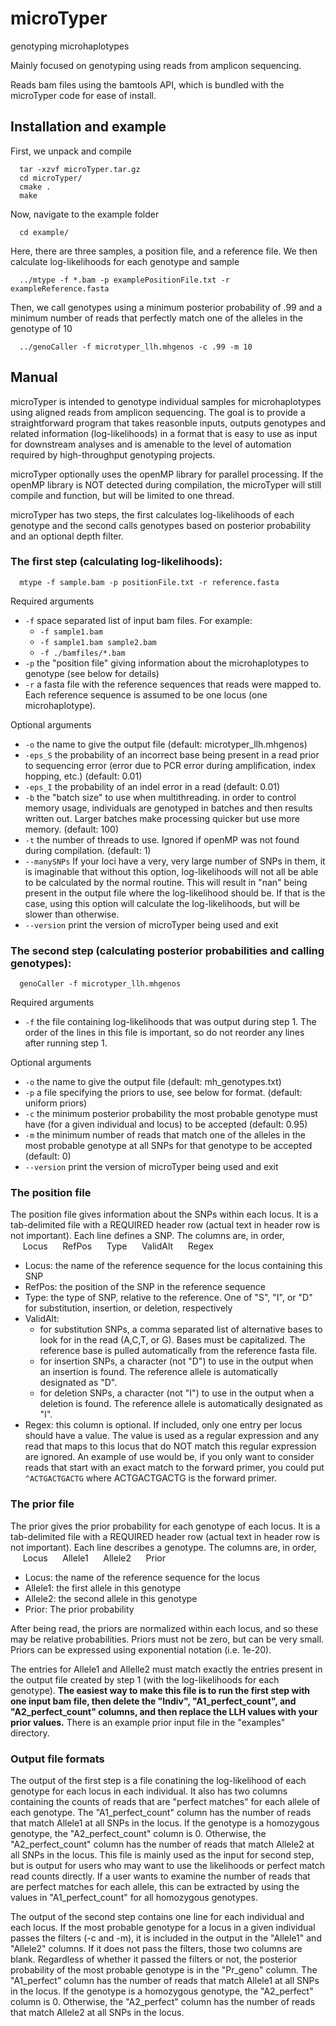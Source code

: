 # microTyper
genotyping microhaplotypes

Mainly focused on genotyping using reads from amplicon sequencing.  
  
Reads bam files using the bamtools API, which is bundled with the  
microTyper code for ease of install.
  
  
## Installation and example

First, we unpack and compile  
```
  tar -xzvf microTyper.tar.gz
  cd microTyper/
  cmake .
  make
```
  
Now, navigate to the example folder  
```
  cd example/  
```
  
Here, there are three samples, a position file, and a reference file.
We then calculate log-likelihoods for each genotype and sample  
```
  ../mtype -f *.bam -p examplePositionFile.txt -r exampleReference.fasta  
```
  
Then, we call genotypes using a minimum posterior probability of .99 and a 
minimum number of reads that perfectly match one of the alleles in the genotype of 10  
```
  ../genoCaller -f microtyper_llh.mhgenos -c .99 -m 10
```
  
## Manual

microTyper is intended to genotype individual samples for microhaplotypes using 
aligned reads from amplicon sequencing. The goal is to provide a straightforward 
program that takes reasonble inputs, outputs genotypes and related information 
(log-likelihoods) in a format that is easy 
to use as input for downstream analyses and is amenable to the level of automation 
required by high-throughput genotyping projects. 

microTyper optionally uses the openMP library for parallel processing. If the 
openMP library is NOT detected during compilation, the microTyper will still 
compile and function, but will be limited to one thread.

microTyper has two steps, the first calculates log-likelihoods of each genotype and 
the second calls genotypes based on posterior probability and an optional depth filter.

### The first step (calculating log-likelihoods):

```
  mtype -f sample.bam -p positionFile.txt -r reference.fasta  
```
Required arguments  
- `-f` space separated list of input bam files. For example:
  - `-f sample1.bam`
  - `-f sample1.bam sample2.bam`
  - `-f ./bamfiles/*.bam`
- `-p` the "position file" giving information about the microhaplotypes to genotype (see 
  below for details)
- `-r` a fasta file with the reference sequences that reads were mapped to. Each reference 
  sequence is assumed to be one locus (one microhaplotype).

Optional arguments
- `-o` the name to give the output file (default: microtyper_llh.mhgenos)
- `-eps_S` the probability of an incorrect base being present in a read prior to sequencing 
  error (error due to PCR error during amplification, index hopping, etc.) (default: 0.01)
- `-eps_I` the probability of an indel error in a read (default: 0.01)
- `-b` the "batch size" to use when multithreading. in order to control memory usage, 
  individuals are genotyped in batches and then results written out. Larger batches make
  processing quicker but use more memory. (default: 100)
- `-t` the number of threads to use. Ignored if openMP was not found during compilation. (default: 1)
- `--manySNPs` If your loci have a very, very large number of SNPs in them, it is imaginable that without this option,
  log-likelihoods will not all be able to be calculated by the normal routine. This will result in "nan" being 
  present in the output file where the log-likelihood should be. If that is the case, using this option will
  calculate the log-likelihoods, but will be slower than otherwise. 
- `--version` print the version of microTyper being used and exit 

### The second step (calculating posterior probabilities and calling genotypes):  

```
  genoCaller -f microtyper_llh.mhgenos
```

Required arguments
- `-f` the file containing log-likelihoods that was output during step 1. The order of the lines
  in this file is important, so do not reorder any lines after running step 1.

Optional arguments
- `-o` the name to give the output file (default: mh_genotypes.txt) 
- `-p` a file specifying the priors to use, see below for format. (default: uniform priors)
- `-c` the minimum posterior probability the most probable genotype must have (for a given individual 
  and locus) to be accepted (default: 0.95)
- `-m` the minimum number of reads that match one of the alleles in the most probable genotype at all SNPs
  for that genotype to be accepted (default: 0)
- `--version` print the version of microTyper being used and exit 


### The position file

The position file gives information about the SNPs within each locus. It is a tab-delimited file with
a REQUIRED header row (actual text in header row is not important). Each line defines a SNP. 
The columns are, in order,  
&nbsp;&nbsp;&nbsp;&nbsp;&nbsp;Locus
&nbsp;&nbsp;&nbsp;&nbsp;&nbsp;RefPos
&nbsp;&nbsp;&nbsp;&nbsp;&nbsp;Type
&nbsp;&nbsp;&nbsp;&nbsp;&nbsp;ValidAlt
&nbsp;&nbsp;&nbsp;&nbsp;&nbsp;Regex  
 
- Locus: the name of the reference sequence for the locus containing this SNP
- RefPos: the position of the SNP in the reference sequence
- Type: the type of SNP, relative to the reference. One of 
  "S", "I", or "D" for substitution, insertion, or deletion, respectively
- ValidAlt: 
  - for substitution SNPs, a comma separated list of alternative bases to look for 
    in the read (A,C,T, or G). Bases must be capitalized. The reference base is pulled 
	automatically from the reference fasta file.
  - for insertion SNPs, a character (not "D") to use in the output when an insertion is found. The 
    reference allele is automatically designated as "D".
  - for deletion SNPs, a character (not "I") to use in the output when a deletion is found. The 
    reference allele is automatically designated as "I".
- Regex: this column is optional. If included, only one entry per locus should have a value. The value
  is used as a regular expression and any read that maps to this locus that do NOT match this regular 
  expression are ignored. An example of use would be, if you only want to consider reads that start 
  with an exact match to the forward primer, you could put `^ACTGACTGACTG` where ACTGACTGACTG is the 
  forward primer.


### The prior file

The prior gives the prior probability for each genotype of each locus. It is a tab-delimited file with
a REQUIRED header row (actual text in header row is not important). Each line describes a genotype. 
The columns are, in order,  
&nbsp;&nbsp;&nbsp;&nbsp;&nbsp;Locus
&nbsp;&nbsp;&nbsp;&nbsp;&nbsp;Allele1
&nbsp;&nbsp;&nbsp;&nbsp;&nbsp;Allele2
&nbsp;&nbsp;&nbsp;&nbsp;&nbsp;Prior  

- Locus: the name of the reference sequence for the locus
- Allele1: the first allele in this genotype
- Allele2: the second allele in this genotype
- Prior: The prior probability

After being read, the priors are normalized within each locus, and so these may be relative probabilities. Priors must not be zero, but can be very small. Priors can be expressed using exponential notation (i.e. 1e-20).

The entries for Allele1 and Allelle2 must match exactly the entries present in the output file created by step 1 (with the log-likelihoods for each genotype). **The easiest way to make this file is to run the first step with one input bam file, then delete the "Indiv", "A1_perfect_count", and "A2_perfect_count" columns, and then replace the LLH values with your prior values.**  There is an example prior input file in the "examples" directory.


### Output file formats

The output of the first step is a file conatining the log-likelihood of each genotype for each locus in each individual. It also has two columns containing the counts of reads that are "perfect matches" for each allele of each genotype. The "A1_perfect_count" column has the number of reads that match Allele1 at all SNPs in the locus. If the genotype is a homozygous genotype, the "A2_perfect_count" column is 0. Otherwise, the "A2_perfect_count" column has the number of reads that match Allele2 at all SNPs in the locus. This file is mainly used as the input for second step, but is output for users who may want to use the likelihoods or perfect match read counts directly. If a user wants to examine the number of reads that are perfect matches for each allele, this can be extracted by using the values in "A1_perfect_count" for all homozygous genotypes.

The output of the second step contains one line for each individual and each locus. If the most probable genotype for a locus in a given individual passes the filters (-c and -m), it is included in the output in the "Allele1" and "Allele2" columns. If it does not pass the filters, those two columns are blank. Regardless of whether it passed the filters or not, the posterior probability of the most probable genotype is in the "Pr_geno" column. The "A1_perfect" column has the number of reads that match Allele1 at all SNPs in the locus. If the genotype is a homozygous genotype, the "A2_perfect" column is 0. Otherwise, the "A2_perfect" column has the number of reads that match Allele2 at all SNPs in the locus.
